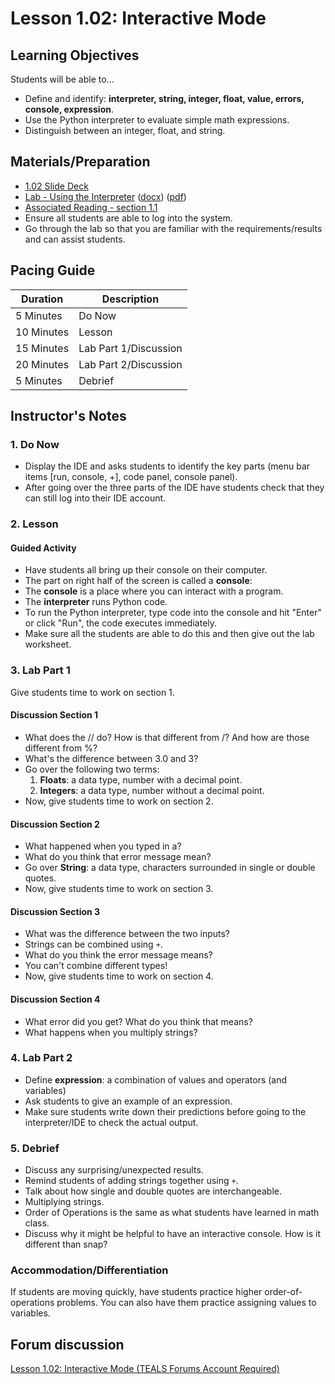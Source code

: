 # Lesson 1.02: Interactive Mode

## Learning Objectives

Students will be able to...

* Define and identify: **interpreter, string, integer, float, value, errors, console, expression**.
* Use the Python interpreter to evaluate simple math expressions.
* Distinguish between an integer, float, and string.

## Materials/Preparation

* [1.02 Slide Deck](https://github.com/TEALSK12/2nd-semester-introduction-to-computer-science/raw/master/units/1_unit/slidedecks/Intro%20Python%201.02%20TEALS.pptx)
* [Lab - Using the Interpreter][] ([docx][]) ([pdf][])
* [Associated Reading - section 1.1](https://tealsk12.github.io/2nd-semester-introduction-to-computer-science/readings.md#associatedreadings/1.1)
* Ensure all students are able to log into the system.
* Go through the lab so that you are familiar with the requirements/results and can assist students.

## Pacing Guide

| **Duration**   | **Description**    |
| ---------- | -------------- |
| 5 Minutes  | Do Now         |
| 10 Minutes | Lesson         |
| 15 Minutes | Lab Part 1/Discussion |
| 20 Minutes | Lab Part 2/Discussion          |
| 5 Minutes | Debrief     |

## Instructor's Notes

### 1. Do Now

* Display the IDE and asks students to identify the key parts (menu bar items [run, console, +], code panel, console panel).
* After going over the three parts of the IDE have students check that they can still log into their IDE account.

### 2. Lesson

#### Guided Activity

* Have students all bring up their console on their computer.
* The part on right half of the screen is called a **console**:
* The **console** is a place where you can interact with a program.
* The **interpreter** runs Python code.
* To run the Python interpreter, type code into the console and hit "Enter" or click "Run", the code executes immediately.
* Make sure all the students are able to do this and then give out the lab worksheet.

### 3. Lab Part 1

Give students time to work on section 1.

#### Discussion Section 1

* What does the // do? How is that different from /? And how are those different from %?
* What's the difference between 3.0 and 3?
* Go over the following two terms:
  1. **Floats**: a data type, number with a decimal point.
  2. **Integers**: a data type, number without a decimal point.
* Now, give students time to work on section 2.

#### Discussion Section 2

* What happened when you typed in a?
* What do you think that error message mean?
* Go over **String**: a data type, characters surrounded in single or double quotes.
* Now, give students time to work on section 3.

#### Discussion Section 3

* What was the difference between the two inputs?
* Strings can be combined using `+`.
* What do you think the error message means?
* You can't combine different types!
* Now, give students time to work on section 4.

#### Discussion Section 4

* What error did you get? What do you think that means?
* What happens when you multiply strings?

### 4. Lab Part 2

* Define **expression**: a combination of values and operators (and variables)
* Ask students to give an example of an expression.
* Make sure students write down their predictions before going to the interpreter/IDE to check the actual output.

### 5. Debrief

* Discuss any surprising/unexpected results.
* Remind students of adding strings together using `+`.
* Talk about how single and double quotes are interchangeable.
* Multiplying strings.
* Order of Operations is the same as what students have learned in math class.
* Discuss why it might be helpful to have an interactive console. How is it different than snap?

### Accommodation/Differentiation

If students are moving quickly, have students practice higher order-of-operations problems. You can also have them practice assigning values to variables.
  
[Lab - Using the Interpreter]:lab.md

## Forum discussion

[Lesson 1.02: Interactive Mode (TEALS Forums Account Required)](https://forums.tealsk12.org/c/2nd-semester-unit-1/1-02-interactive-mode)

[pdf]: https://github.com/TEALSK12/2nd-semester-introduction-to-computer-science/raw/master/units/1_unit/02_lesson/lab.pdf
[docx]: https://github.com/TEALSK12/2nd-semester-introduction-to-computer-science/raw/master/units/1_unit/02_lesson/lab.docx
